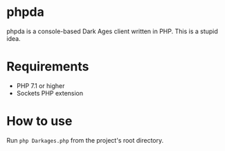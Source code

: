 # phpda
phpda is a console-based Dark Ages client written in PHP. This is a stupid idea.

# Requirements
- PHP 7.1 or higher
- Sockets PHP extension

# How to use
Run `php Darkages.php` from the project's root directory.